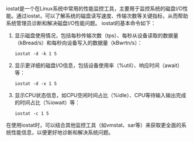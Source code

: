  iostat是一个在Linux系统中常用的性能监控工具，主要用于监控系统的磁盘I/O性能。通过iostat，可以了解系统的磁盘读写速度、传输次数等关键指标，从而帮助系统管理员诊断和解决磁盘I/O性能问题。
iostat的基本命令如下：
1. 显示磁盘使用情况，包括每秒传输次数（tps）、每秒从设备读取的数据量（kBread/s）和每秒向设备写入的数据量（kBwrtn/s）：
   ```
   iostat -d -k 1 5
   ```
2. 显示更详细的磁盘I/O信息，包括设备使用率（%util）、响应时间（await）等：
   ```
   iostat -d -x 1 5
   ```
3. 显示CPU状态信息，如CPU空闲时间占比（%idle）、CPU等待输入输出完成的时间占比（%iowait）等：
   ```
   iostat -c 1 5
   ```
在使用iostat时，可以结合其他监控工具（如vmstat、sar等）来获取更全面的系统性能信息，以便更好地诊断和解决系统问题。
